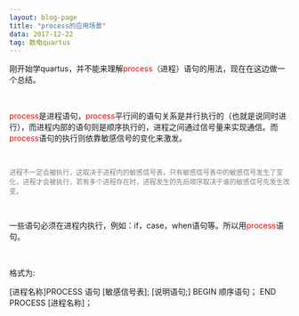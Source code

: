 ```yaml
---
layout: blog-page
title: "process的应用场景"
data: 2017-12-22
tag: 数电quartus
---
```


<p>刚开始学quartus，并不能来理解<span style="color:red">process</span>（进程）语句的用法，现在在这边做一个总结。</p>
<br>
<p><span style="color:red">process</span>是进程语句，<span style="color:red">process</span>平行间的语句关系是并行执行的（也就是说同时进行），而进程内部的语句则是顺序执行的，进程之间通过信号量来实现通信。而<span style="color:red">process</span>语句的执行则依靠敏感信号的变化来激发。</p>
<br>
<p style="font-size:12px;color:grey">进程不一定会被执行，这取决于进程内的敏感信号表，只有敏感信号表中的敏感信号发生了变化，进程才会被执行，若有多个进程存在时，进程发生的先后顺序取决于谁的敏感信号先发生改变。</p>
<br>
<p>一些语句必须在进程内执行，例如：if，case，when语句等。所以用<span style="color:red">process</span>语句。</p>
<br>
<p class="h3">格式为:</p>
	[进程名称]PROCESS 语句 [敏感信号表];
	[说明语句;]
	BEGIN
	顺序语句；
    END PROCESS [进程名称]；

